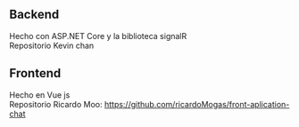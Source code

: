 ## Backend
Hecho con ASP.NET Core y la biblioteca signalR
<br/>
<a src='https://github.com/KevinChan28/Api-Chat-Application.git'> Repositorio Kevin chan </a>

## Frontend
Hecho en Vue js 
<br/>
Repositorio Ricardo Moo: https://github.com/ricardoMogas/front-aplication-chat
